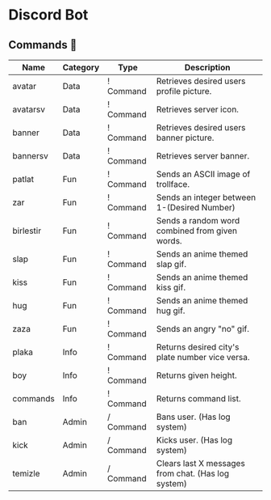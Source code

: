 # Discord Bot
## Commands 📁
| Name       | Category | Type       | Description                                        |
|------------|----------|------------|-------------------------------------------         |
| avatar     | Data     | ! Command  | Retrieves desired users profile picture.           |
| avatarsv   | Data     | ! Command  | Retrieves server icon.                             |
| banner     | Data     | ! Command  | Retrieves desired users banner picture.            |
| bannersv   | Data     | ! Command  | Retrieves server banner.                           |
| patlat     | Fun      | ! Command  | Sends an ASCII image of trollface.                 |
| zar        | Fun      | ! Command  | Sends an integer between 1-(Desired Number)        |
| birlestir  | Fun      | ! Command  | Sends a random word combined from given words.     |
| slap       | Fun      | ! Command  | Sends an anime themed slap gif.                    |
| kiss       | Fun      | ! Command  | Sends an anime themed kiss gif.                    |
| hug        | Fun      | ! Command  | Sends an anime themed hug gif.                     |
| zaza       | Fun      | ! Command  | Sends an angry "no" gif.                           |
| plaka      | Info     | ! Command  | Returns desired city's plate number vice versa.    |
| boy        | Info     | ! Command  | Returns given height.                              |
| commands   | Info     | ! Command  | Returns command list.                              |
| ban        | Admin    | / Command  | Bans user. (Has log system)                        |
| kick       | Admin    | / Command  | Kicks user. (Has log system)                       |
| temizle    | Admin    | / Command  | Clears last X messages from chat. (Has log system) |
